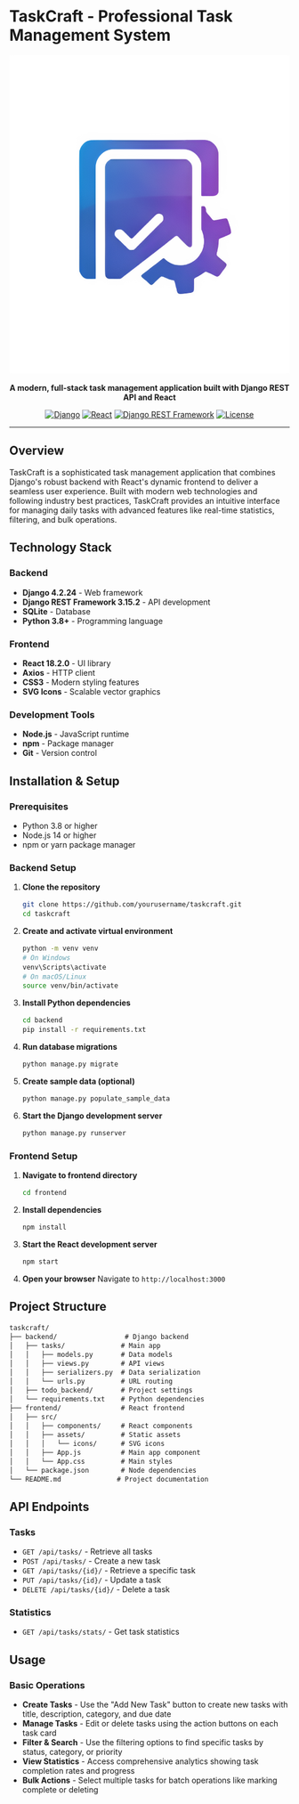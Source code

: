 # TaskCraft - Professional Task Management System

<div align="center">

![TaskCraft Logo](frontend/src/assets/icons/NavBar.png)

**A modern, full-stack task management application built with Django REST API and React**

[![Django](https://img.shields.io/badge/Django-4.2.24-green.svg)](https://djangoproject.com/)
[![React](https://img.shields.io/badge/React-18.2.0-blue.svg)](https://reactjs.org/)
[![Django REST Framework](https://img.shields.io/badge/DRF-3.15.2-red.svg)](https://www.django-rest-framework.org/)
[![License](https://img.shields.io/badge/License-MIT-yellow.svg)](LICENSE)

</div>

---

## Overview

TaskCraft is a sophisticated task management application that combines Django's robust backend with React's dynamic frontend to deliver a seamless user experience. Built with modern web technologies and following industry best practices, TaskCraft provides an intuitive interface for managing daily tasks with advanced features like real-time statistics, filtering, and bulk operations.

## Technology Stack

### Backend
- **Django 4.2.24** - Web framework
- **Django REST Framework 3.15.2** - API development
- **SQLite** - Database
- **Python 3.8+** - Programming language

### Frontend
- **React 18.2.0** - UI library
- **Axios** - HTTP client
- **CSS3** - Modern styling features
- **SVG Icons** - Scalable vector graphics

### Development Tools
- **Node.js** - JavaScript runtime
- **npm** - Package manager
- **Git** - Version control

## Installation & Setup

### Prerequisites
- Python 3.8 or higher
- Node.js 14 or higher
- npm or yarn package manager

### Backend Setup

1. **Clone the repository**
   ```bash
   git clone https://github.com/yourusername/taskcraft.git
   cd taskcraft
   ```

2. **Create and activate virtual environment**
   ```bash
   python -m venv venv
   # On Windows
   venv\Scripts\activate
   # On macOS/Linux
   source venv/bin/activate
   ```

3. **Install Python dependencies**
   ```bash
   cd backend
   pip install -r requirements.txt
   ```

4. **Run database migrations**
   ```bash
   python manage.py migrate
   ```

5. **Create sample data (optional)**
   ```bash
   python manage.py populate_sample_data
   ```

6. **Start the Django development server**
   ```bash
   python manage.py runserver
   ```

### Frontend Setup

1. **Navigate to frontend directory**
   ```bash
   cd frontend
   ```

2. **Install dependencies**
   ```bash
   npm install
   ```

3. **Start the React development server**
   ```bash
   npm start
   ```

4. **Open your browser**
   Navigate to `http://localhost:3000`

## Project Structure

```
taskcraft/
├── backend/                 # Django backend
│   ├── tasks/              # Main app
│   │   ├── models.py       # Data models
│   │   ├── views.py        # API views
│   │   ├── serializers.py  # Data serialization
│   │   └── urls.py         # URL routing
│   ├── todo_backend/       # Project settings
│   └── requirements.txt    # Python dependencies
├── frontend/               # React frontend
│   ├── src/
│   │   ├── components/     # React components
│   │   ├── assets/         # Static assets
│   │   │   └── icons/      # SVG icons
│   │   ├── App.js          # Main app component
│   │   └── App.css         # Main styles
│   └── package.json        # Node dependencies
└── README.md              # Project documentation
```

## API Endpoints

### Tasks
- `GET /api/tasks/` - Retrieve all tasks
- `POST /api/tasks/` - Create a new task
- `GET /api/tasks/{id}/` - Retrieve a specific task
- `PUT /api/tasks/{id}/` - Update a task
- `DELETE /api/tasks/{id}/` - Delete a task

### Statistics
- `GET /api/tasks/stats/` - Get task statistics

## Usage

### Basic Operations
- **Create Tasks** - Use the "Add New Task" button to create new tasks with title, description, category, and due date
- **Manage Tasks** - Edit or delete tasks using the action buttons on each task card
- **Filter & Search** - Use the filtering options to find specific tasks by status, category, or priority
- **View Statistics** - Access comprehensive analytics showing task completion rates and progress
- **Bulk Actions** - Select multiple tasks for batch operations like marking complete or deleting







